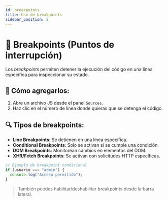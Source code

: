 ```yaml
---
id: breakpoints
title: Uso de breakpoints
sidebar_position: 2
---
```


# 🎯 Breakpoints (Puntos de interrupción)

Los *breakpoints* permiten detener la ejecución del código en una línea específica para inspeccionar su estado.

## 🔧 Cómo agregarlos:

1. Abre un archivo JS desde el panel `Sources`.
2. Haz clic en el número de línea donde quieras que se detenga el código.

## 🔍 Tipos de breakpoints:

- **Line Breakpoints**: Se detienen en una línea específica.
- **Conditional Breakpoints**: Solo se activan si se cumple una condición.
- **DOM Breakpoints**: Monitorean cambios en elementos del DOM.
- **XHR/Fetch Breakpoints**: Se activan con solicitudes HTTP específicas.

```js
// Ejemplo de breakpoint condicional
if (usuario === "admin") {
  console.log("Acceso permitido");
}

```
> También puedes habilitar/deshabilitar breakpoints desde la barra lateral. 
